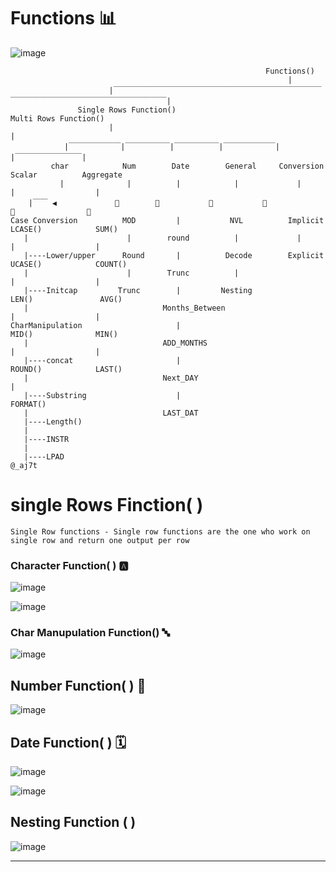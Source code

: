 # Functions 📊

![image](https://user-images.githubusercontent.com/67835881/118385335-8f5cba80-b62b-11eb-9d2c-b0c48ff1985b.png)


                                                             Functions() 
                                                                  |
                          |￣￣￣￣￣￣￣￣￣￣￣￣￣￣￣￣￣￣￣￣￣￣￣￣￣￣￣￣￣￣￣￣￣￣￣￣￣￣￣￣￣￣￣￣￣￣￣￣￣|
                   Single Rows Function()                                                                     Multi Rows Function()
                          |                                                                                             |
                |￣￣￣￣￣￣￣|￣￣￣￣￣￣|￣￣￣￣￣￣|￣￣￣￣￣￣￣|                                          |￣￣￣￣￣￣￣￣￣|
             char            Num        Date        General     Conversion                                   Scalar          Aggregate
               |              |          |            |             |                                          |                  |
        |￣￣ ◀️             🔽        🔽           🔽           🔽                                         🔽                🔽 
    Case Conversion          MOD         |           NVL          Implicit                                   LCASE()            SUM()
       |                      |        round          |             |                                          |                  | 
       |----Lower/upper      Round       |          Decode        Explicit                                   UCASE()            COUNT()   
       |                      |        Trunc          |                                                        |                  |
       |----Initcap         Trunc        |         Nesting                                                   LEN()               AVG()     
       |                              Months_Between                                                           |                  |
    CharManipulation                     |                                                                    MID()              MIN()
       |                              ADD_MONTHS                                                               |                  |
       |----concat                       |                                                                   ROUND()            LAST()
       |                              Next_DAY                                                                 |
       |----Substring                    |                                                                   FORMAT()
       |                              LAST_DAT
       |----Length()
       |
       |----INSTR
       |
       |----LPAD                                                                                                              @_aj7t


                   
# single Rows Finction( )
``` Single Row functions - Single row functions are the one who work on single row and return one output per row ```

### Character Function( ) 🅰️
 ![image](https://user-images.githubusercontent.com/67835881/118382242-fae55e80-b610-11eb-99ba-5504231dce76.png)
  
 ![image](https://user-images.githubusercontent.com/67835881/118384456-b44d2f80-b623-11eb-8c5c-fe9f956b5043.png)

 
### Char Manupulation Function() 🔤
![image](https://user-images.githubusercontent.com/67835881/118382263-20726800-b611-11eb-9bb5-4a6d93c34361.png)

## Number Function( ) 🔢
![image](https://user-images.githubusercontent.com/67835881/118382275-4f88d980-b611-11eb-86bd-5c5994f3055a.png)

## Date Function( ) 🗓️

  ![image](https://user-images.githubusercontent.com/67835881/118382298-98409280-b611-11eb-93b5-2248096d3449.png)

 ![image](https://user-images.githubusercontent.com/67835881/118384544-68e75100-b624-11eb-8f5d-07921789715c.png) 

## Nesting Function ( )
![image](https://user-images.githubusercontent.com/67835881/118385749-71915480-b62f-11eb-8695-0cdd6bd23523.png)

______________________________________________________________________________________
